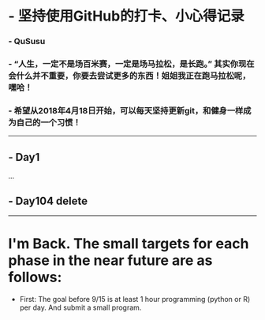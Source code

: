 	

# - 坚持使用GitHub的打卡、小心得记录

### - QuSusu
### - “人生，一定不是场百米赛，一定是场马拉松，是长跑。” 其实你现在会什么并不重要，你要去尝试更多的东西！姐姐我正在跑马拉松呢，嘿哈！
### - 希望从2018年4月18日开始，可以每天坚持更新git，和健身一样成为自己的一个习惯！

---

## - Day1
...
## - Day104 delete

---
# I'm Back. The small targets for each phase in the near future are as follows:
- First: The goal before 9/15 is at least 1 hour programming (python or R) per day. And submit a small program. 


